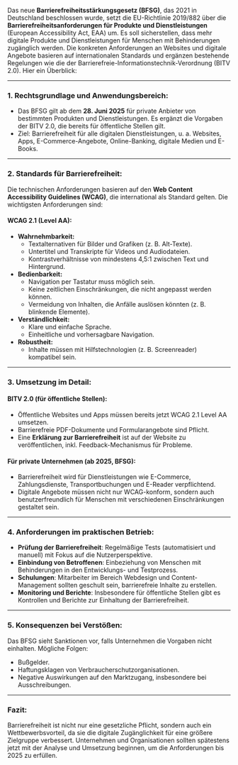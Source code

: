 Das neue **Barrierefreiheitsstärkungsgesetz (BFSG)**, das 2021 in Deutschland beschlossen wurde, setzt die EU-Richtlinie 2019/882 über die **Barrierefreiheitsanforderungen für Produkte und Dienstleistungen** (European Accessibility Act, EAA) um. Es soll sicherstellen, dass mehr digitale Produkte und Dienstleistungen für Menschen mit Behinderungen zugänglich werden. Die konkreten Anforderungen an Websites und digitale Angebote basieren auf internationalen Standards und ergänzen bestehende Regelungen wie die der Barrierefreie-Informationstechnik-Verordnung (BITV 2.0). Hier ein Überblick:

---

### **1. Rechtsgrundlage und Anwendungsbereich:**
- Das BFSG gilt ab dem **28. Juni 2025** für private Anbieter von bestimmten Produkten und Dienstleistungen. Es ergänzt die Vorgaben der BITV 2.0, die bereits für öffentliche Stellen gilt.
- Ziel: Barrierefreiheit für alle digitalen Dienstleistungen, u. a. Websites, Apps, E-Commerce-Angebote, Online-Banking, digitale Medien und E-Books.

---

### **2. Standards für Barrierefreiheit:**
Die technischen Anforderungen basieren auf den **Web Content Accessibility Guidelines (WCAG)**, die international als Standard gelten. Die wichtigsten Anforderungen sind:

#### **WCAG 2.1 (Level AA):**
- **Wahrnehmbarkeit:**
  - Textalternativen für Bilder und Grafiken (z. B. Alt-Texte).
  - Untertitel und Transkripte für Videos und Audiodateien.
  - Kontrastverhältnisse von mindestens 4,5:1 zwischen Text und Hintergrund.
- **Bedienbarkeit:**
  - Navigation per Tastatur muss möglich sein.
  - Keine zeitlichen Einschränkungen, die nicht angepasst werden können.
  - Vermeidung von Inhalten, die Anfälle auslösen könnten (z. B. blinkende Elemente).
- **Verständlichkeit:**
  - Klare und einfache Sprache.
  - Einheitliche und vorhersagbare Navigation.
- **Robustheit:**
  - Inhalte müssen mit Hilfstechnologien (z. B. Screenreader) kompatibel sein.

---

### **3. Umsetzung im Detail:**
#### **BITV 2.0 (für öffentliche Stellen):**
- Öffentliche Websites und Apps müssen bereits jetzt WCAG 2.1 Level AA umsetzen.
- Barrierefreie PDF-Dokumente und Formularangebote sind Pflicht.
- Eine **Erklärung zur Barrierefreiheit** ist auf der Website zu veröffentlichen, inkl. Feedback-Mechanismus für Probleme.

#### **Für private Unternehmen (ab 2025, BFSG):**
- Barrierefreiheit wird für Dienstleistungen wie E-Commerce, Zahlungsdienste, Transportbuchungen und E-Reader verpflichtend.
- Digitale Angebote müssen nicht nur WCAG-konform, sondern auch benutzerfreundlich für Menschen mit verschiedenen Einschränkungen gestaltet sein.

---

### **4. Anforderungen im praktischen Betrieb:**
- **Prüfung der Barrierefreiheit**: Regelmäßige Tests (automatisiert und manuell) mit Fokus auf die Nutzerperspektive.
- **Einbindung von Betroffenen**: Einbeziehung von Menschen mit Behinderungen in den Entwicklungs- und Testprozess.
- **Schulungen**: Mitarbeiter im Bereich Webdesign und Content-Management sollten geschult sein, barrierefreie Inhalte zu erstellen.
- **Monitoring und Berichte**: Insbesondere für öffentliche Stellen gibt es Kontrollen und Berichte zur Einhaltung der Barrierefreiheit.

---

### **5. Konsequenzen bei Verstößen:**
Das BFSG sieht Sanktionen vor, falls Unternehmen die Vorgaben nicht einhalten. Mögliche Folgen:
- Bußgelder.
- Haftungsklagen von Verbraucherschutzorganisationen.
- Negative Auswirkungen auf den Marktzugang, insbesondere bei Ausschreibungen.

---

### **Fazit:**
Barrierefreiheit ist nicht nur eine gesetzliche Pflicht, sondern auch ein Wettbewerbsvorteil, da sie die digitale Zugänglichkeit für eine größere Zielgruppe verbessert. Unternehmen und Organisationen sollten spätestens jetzt mit der Analyse und Umsetzung beginnen, um die Anforderungen bis 2025 zu erfüllen.